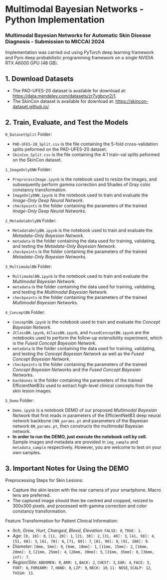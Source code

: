 # Multimodal Bayesian Networks - Python Implementation

### Multimodal Bayesian Networks for Automatic Skin Disease Diagnosis - Submission to MICCAI 2024
Implementation was carried out using PyTorch deep learning framework and Pyro deep probabilistic programming framework on a single NVIDIA RTX A6000 GPU (48 GB).

## 1. Download Datasets
* The PAD-UFES-20 dataset is available for download at: https://data.mendeley.com/datasets/zr7vgbcyr2/1.
* The SkinCon dataset is available for download at: https://skincon-dataset.github.io/.

## 2. Train, Evaluate, and Test the Models
`0_DatasetSplit` Folder:
* `PAD-UFES-20_Split.csv` is the file containing the 5-fold cross-validation splits peformed on the PAD-UFES-20 dataset.
* `SkinCon_Split.csv` is the file containing the 4:1 train-val splits peformed on the SkinCon dataset.

`1_ImageOnlyDNN` Folder:
* `PreprocessImage.ipynb` is the notebook used to resize the images, and subsequently perform gamma correction and Shades of Gray color constancy transformation.
* `ImageOnlyDNN.ipynb` is the notebook used to train and evaluate the *Image-Only Deep Neural Network*.
* `checkpoints` is the folder containing the parameters of the trained *Image-Only Deep Neural Network*s.

`2_MetadataOnlyBN` Folder:
* `MetadataOnlyBN.ipynb` is the notebook used to train and evaluate the *Metadata-Only Bayesian Network*.
* `metadata` is the folder containing the data used for training, validating, and testing the *Metadata-Only Bayesian Network*.
* `checkpoints` is the folder containing the parameters of the trained *Metadata-Only Bayesian Network*s.

`3_MultimodalBN` Folder: 
* `MultimodalBN.ipynb` is the notebook used to train and evaluate the *Multimodal Bayesian Network*.
* `metadata` is the folder containing the data used for training, validating, and testing the *Multimodal Bayesian Network*.
* `checkpoints` is the folder containing the parameters of the trained *Multimodal Bayesian Network*s.

`4_ConceptBN` Folder:
* `ConceptBN.ipynb` is the notebook used to train and evaluate the *Concept Bayesian Network*.
* `2ClassBN.ipynb`, `4ClassBN.ipynb`, and `FusedConceptBN.ipynb` are the notebooks used to perform the follow-up extensibility experiment, which is the *Fused Concept Bayesian Network*.
* `metadata` is the folder containing the data used for training, validating, and testing the *Concept Bayesian Network* as well as the *Fused Concept Bayesian Network*.
* `checkpoints` is the folder containing the parameters of the trained *Concept Bayesian Network*s and the *Fused Concept Bayesian Network*s.
* `backbones` is the folder containing the parameters of the trained EfficientNetB3s used to extract high-level clinical concepts from the skin lesion images.

`5_Demo` Folder:
* `Demo.ipynb` is a notebook DEMO of our proposed *Multimodal Bayesian Network* that first reads in parameters of the EfficientNetB3 deep neural network backbone `CNN_params.pt` and parameters of the Bayesian network `BN_params.pt`, then constructs the multimodal Bayesian network.
* **In order to run the DEMO, just execute the notebook cell by cell.** Sample images and metadata are provided in `img_sample` and `metadata_sample` respectively. However, you are welcome to test on your own samples.

## 3. Important Notes for Using the DEMO
Preprocessing Steps for Skin Lesions: 
* Capture the skin lesion with the rear camera of your smartphone. Macro lens are preferred.
* The captured image should then be centred and cropped, resized to 300x300 pixels, and processed with gamma correction and color constancy transformation.

Feature Transformation for Patient Clinical Information: 
* *Itch*, *Grew*, *Hurt*, *Changed*, *Bleed*, *Elevation*: `FALSE: 0`, `TRUE: 1`.
* *Age*: `[0, 10]: 0`, `[11, 20]: 1`, `[21, 30]: 2`, `[31, 40]: 3`, `[41, 50]: 4`, `[51, 60]: 5`, `[61, 70]: 6`, `[71, 80]: 7`, `[81, 90]: 8`, `[91, 100]: 9`.
* *Diameter*: `[0mm, 5mm]: 0`, `[6mm, 10mm]: 1`, `[11mm, 15mm]: 2`, `[16mm, 20mm]: 3`, `[21mm, 25mm]: 4`, `[26mm, 30mm]: 5`, `[31mm, 35mm]: 6`, `[36mm, inf): 7`.
* *Region/Site*: `ABDOMEN: 0`, `ARM: 1`, `BACK: 2`, `CHEST: 3`, `EAR: 4`, `FACE: 5`, `FOOT: 6`, `FOREARM: 7`, `HAND: 8`, `LIP: 9`, `NECK: 10`, `11: NOSE`, `SCALP: 12`, `THIGH: 13`.